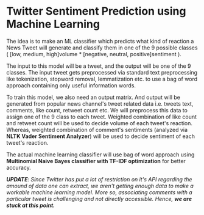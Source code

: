 # Twitter Sentiment Prediction using Machine Learning

The idea is to make an ML classifier which predicts what kind of reaction a News Tweet will generate and classify them in one of the 9 possible classes ( [low, medium, high]volume * [negative, neutral, positive]sentiment ). 

The input to this model will be a tweet, and the output will be one of the 9 classes. The input tweet gets preprocessed via standard text preprocessing like tokenization, stopword removal, lemmatization etc. to use a bag of word approach containing only useful information words.

To train this model, we also need an output matrix. And output will be generated from popular news channel's tweet related data i.e. tweets text, comments, like count, retweet count etc. We will preprocess this data to assign one of the 9 class to each tweet. Weighted combination of like count and retweet count will be used to decide volume of each tweet's reaction. Whereas, weighted combination of comment's sentiments (analyzed via **NLTK Vader Sentiment Analyzer**) will be used to decide sentiment of each tweet's reaction.

The actual machine learning classifier will use bag of word approach using **Multinomial Naive Bayes classifier with TF-IDF optimization** for better accuracy. 


_**UPDATE**: Since Twitter has put a lot of restriction on it's API regarding the amound of data one can extract, we aren't getting enough data to make a workable machine learning model. More so, associating comments with a particular tweet is challenging and not directly accessible. Hence, **we are stuck at this point.**_
